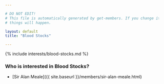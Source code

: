 ```yaml
---

# DO NOT EDIT!
# This file is automatically generated by get-members. If you change it, bad
# things will happen.

layout: default
title: "Blood Stocks"

---
```


{% include interests/blood-stocks.md %}

### Who is interested in Blood Stocks?


* [Sir Alan Meale]({{ site.baseurl }}/members/sir-alan-meale.html)
